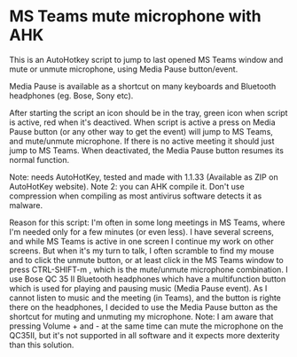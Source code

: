 # MS Teams mute microphone with AHK

This is an AutoHotkey script to jump to last opened MS Teams window and mute or unmute microphone, using Media Pause button/event. 

Media Pause is available as a shortcut on many keyboards and Bluetooth headphones (eg. Bose, Sony etc).

After starting the script an icon should be in the tray, green icon when script is active, red when it's deactived. 
When script is active a press on Media Pause button (or any other way to get the event) will jump to MS Teams, and mute/unmute microphone. If there is no active meeting it should just jump to MS Teams. When deactivated, the Media Pause button resumes its normal function.

Note: needs AutoHotKey, tested and made with 1.1.33 (Available as ZIP on AutoHotKey website).
Note 2: you can AHK compile it. Don't use compression when compiling as most antivirus software detects it as malware.

Reason for this script:
I'm often in some long meetings in MS Teams, where I'm needed only for a few minutes (or even less). I have several screens, and while MS Teams is active in one screen I continue my work on other screens. But when it's my turn to talk, I often scramble to find my mouse and to click the unmute button, or at least click in the MS Teams window to press CTRL-SHIFT-m , which is the mute/unmute microphone combination.
I use Bose QC 35 II Bluetooth headphones which have a multifunction button which is used for playing and pausing music (Media Pause event). As I cannot listen to music and the meeting (in Teams), and the button is righte there on the headphones, I decided to use the Media Pause button as the shortcut for muting and unmuting my microphone. 
Note: I am aware that pressing Volume + and - at the same time can mute the microphone on the QC35II, but it's not supported in all software and it expects more dexterity than this solution.

